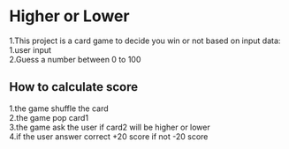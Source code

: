 # Higher or Lower
1.This project is a card game to decide you win or not based on input data: <br>
    1.user input<br>
2.Guess a number between 0 to 100

## How to calculate score
1.the game shuffle the card <br>
2.the game pop card1<br>
3.the game ask the user if card2 will be higher or lower<br>
4.if the user answer correct +20 score if not -20 score<br>